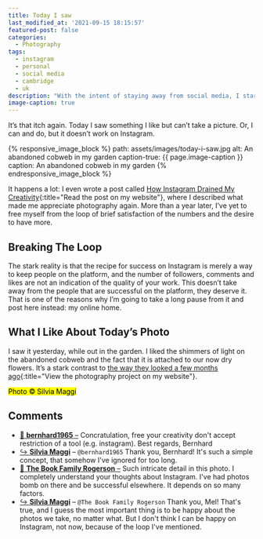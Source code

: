 ```yaml
---
title: Today I saw
last_modified_at: '2021-09-15 18:15:57'
featured-post: false
categories:
  - Photography
tags:
  - instagram
  - personal
  - social media
  - cambridge
  - uk
description: "With the intent of staying away from social media, I started 'Today I Saw', a series where I post one photo and a few thoughts about it."
image-caption: true
---
```

<p class="lead">It’s that itch again. Today I saw something I like but can’t take a picture. Or, I can and do, but it doesn’t work on Instagram.</p>

<!--more-->

{% responsive_image_block %}
  path: assets/images/today-i-saw.jpg
  alt: An abandoned cobweb in my garden
  caption-true: {{ page.image-caption }}
  caption: An abandoned cobweb in my garden
{% endresponsive_image_block %}

It happens a lot: I even wrote a post called [How Instagram Drained My Creativity](/photography/instagram-drained-my-creativity/){:title="Read the post on my website"}, where I described what made me appreciate photography again. More than a year later, I’ve yet to free myself from the loop of brief satisfaction of the numbers and the desire to have more.

## Breaking The Loop

The stark reality is that the recipe for success on Instagram is merely a way to keep people on the platform, and the number of followers, comments and likes are not an indication of the quality of your work. This doesn’t take away from the people that are successful on the platform, they deserve it. That is one of the reasons why I’m going to take a long pause from it and post here instead: my online home.

## What I Like About Today’s Photo

I saw it yesterday, while out in the garden. I liked the shimmers of light on the abandoned cobweb and the fact that it is attached to our now dry flowers. It’s a stark contrast to [the way they looked a few months ago](/photography/isolation-photo-diary/){:title="View the photography project on my website"}.

<p class="detached"><mark class="smd-highlight small">Photo &copy; Silvia Maggi</mark></p>

<div class="smd-responses my-5 pt-3">
  <h2>Comments</h2>
  <div class="webmentions">
    <ul class="comments">
      <li>
        <a class="reaction" rel="nofollow ugc" title="mentioned" href="https://deramateurphotograph.de/">💬 <strong>bernhard1965</strong>&nbsp;&ndash;</a>
        <span>Concratulation, free your creativity don't accept restriction of a tool (e.g. instagram). Best regards, Bernhard</span>
      </li>
      <li class="reaction-reply">
        <a class="reaction" title="mentioned" href="{{ site.url }}">↪️ <strong>Silvia Maggi</strong></a>&nbsp;&ndash;&nbsp;<code>@bernhard1965</code>
        <span>Thank you, Bernhard! It's such a simple concept, that somehow I've ignored for too long.</span>
      </li>
      <li>
        <a class="reaction" rel="nofollow ugc" title="mentioned" href="http://thebookfamilyrogerson.com">💬 <strong>The Book Family Rogerson</strong>&nbsp;&ndash;</a>
        <span>Such intricate detail in this photo. I completely understand your thoughts about Instagram. I've had photos bomb on there and be successful elsewhere. It depends on so many factors.</span>
      </li>
      <li class="reaction-reply">
        <a class="reaction" title="mentioned" href="{{ site.url }}">↪️ <strong>Silvia Maggi</strong></a>&nbsp;&ndash;&nbsp;<code>@The Book Family Rogerson</code>
        <span>Thank you, Mel! That's true, and I guess the most important thing is to be happy about the photos we take, no matter what. But I don't think I can be happy on Instagram, not now, because of the loop I've mentioned.</span>
      </li>
    </ul>
  </div>
</div>